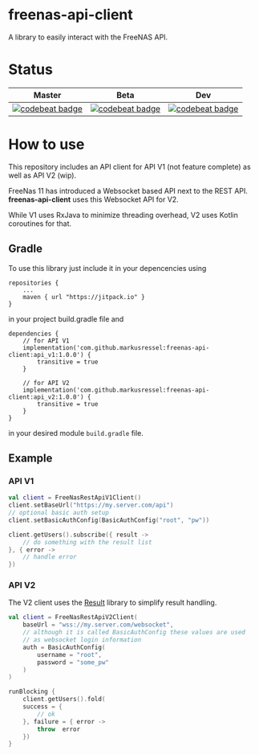 # freenas-api-client
A library to easily interact with the FreeNAS API.

# Status

| Master       | Beta | Dev               |
|--------------|------|-------------------|
| [![codebeat badge](https://codebeat.co/badges/6138e73e-6b19-4db8-87fb-8b60401539a3)](https://codebeat.co/projects/github-com-markusressel-freenas_rest_apiclient-master) | [![codebeat badge](https://codebeat.co/badges/7ff89df8-4f9c-41b9-af94-228b8cf4f0e4)](https://codebeat.co/projects/github-com-markusressel-freenas_rest_apiclient-beta) | [![codebeat badge](https://codebeat.co/badges/d7538ca3-6706-410e-a5fa-44bf815e6206)](https://codebeat.co/projects/github-com-markusressel-freenas_rest_apiclient-dev) |

# How to use

This repository includes an API client for 
API V1 (not feature complete) as well as API V2 (wip).

FreeNas 11 has introduced a Websocket based API next to the REST API.
**freenas-api-client** uses this Websocket API for V2.

While V1 uses RxJava to minimize threading overhead, V2 uses Kotlin 
coroutines for that.

## Gradle
To use this library just include it in your depencencies using

    repositories {
        ...
        maven { url "https://jitpack.io" }
    }

in your project build.gradle file and

    dependencies {
        // for API V1
        implementation('com.github.markusressel:freenas-api-client:api_v1:1.0.0') {
            transitive = true
        }
        
        // for API V2
        implementation('com.github.markusressel:freenas-api-client:api_v2:1.0.0') {
            transitive = true
        }
    }

in your desired module ```build.gradle``` file.

## Example

### API V1

```kotlin
val client = FreeNasRestApiV1Client()
client.setBaseUrl("https://my.server.com/api")
// optional basic auth setup
client.setBasicAuthConfig(BasicAuthConfig("root", "pw"))

client.getUsers().subscribe({ result ->
    // do something with the result list
}, { error ->
    // handle error
})
```

### API V2

The V2 client uses the [Result](https://github.com/kittinunf/Result) library
to simplify result handling.

```kotlin
val client = FreeNasRestApiV2Client(
    baseUrl = "wss://my.server.com/websocket",
    // although it is called BasicAuthConfig these values are used
    // as websocket login information
    auth = BasicAuthConfig(
        username = "root", 
        password = "some_pw"
    )
)

runBlocking {
    client.getUsers().fold(
    success = { 
        // ok
    }, failure = { error -> 
        throw  error
    })
}


            

```